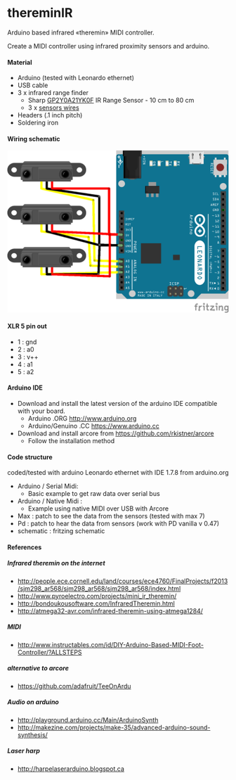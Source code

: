 thereminIR
========

Arduino based infrared «theremin» MIDI controller.

Create a MIDI controller using infrared proximity sensors and arduino.

#### Material

* Arduino (tested with Leonardo ethernet)
* USB cable
* 3 x infrared range finder
	* Sharp [GP2Y0A21YK0F](http://www.robotshop.com/ca/en/sharp-gp2y0a21yk0f-ir-range-sensor.html) IR Range Sensor - 10 cm to 80 cm
	* 3 x [sensors wires](http://www.robotshop.com/ca/en/sirc-01-sharp-gp2-ir-sensor-cable-8.html)
* Headers (.1 inch pitch)
* Soldering iron



####  Wiring schematic

![schematic/thereminIR_bb.png](schematic/thereminIR_bb.png)  

#### XLR 5 pin out

* 1 : gnd
* 2 : a0
* 3 : v++
* 4 : a1
* 5 : a2

#### Arduino IDE
* Download and install the latest version of the arduino IDE compatible with your board.  
	* Arduino .ORG http://www.arduino.org
	* Arduino/Genuino .CC https://www.arduino.cc
* Download and install arcore from https://github.com/rkistner/arcore
	* Follow the installation method


#### Code structure
coded/tested with arduino Leonardo ethernet with IDE  1.7.8 from arduino.org
* Arduino / Serial Midi:
	* Basic example to get raw data over serial bus
* Arduino / Native Midi :
	* Example using native MIDI over USB with Arcore
* Max : patch to see the data from the sensors (tested with max 7)
* Pd : patch to hear the data from sensors  (work with PD vanilla v 0.47)
* schematic : fritzing schematic

#### References

##### Infrared theremin on the internet  
* http://people.ece.cornell.edu/land/courses/ece4760/FinalProjects/f2013/sjm298_ar568/sjm298_ar568/sjm298_ar568/index.html
* http://www.pyroelectro.com/projects/mini_ir_theremin/
* http://bondoukousoftware.com/InfraredTheremin.html
* http://atmega32-avr.com/infrared-theremin-using-atmega1284/

##### MIDI
* http://www.instructables.com/id/DIY-Arduino-Based-MIDI-Foot-Controller/?ALLSTEPS

##### alternative to arcore
* https://github.com/adafruit/TeeOnArdu

##### Audio on arduino
* http://playground.arduino.cc/Main/ArduinoSynth
* http://makezine.com/projects/make-35/advanced-arduino-sound-synthesis/


##### Laser harp
* http://harpelaserarduino.blogspot.ca
